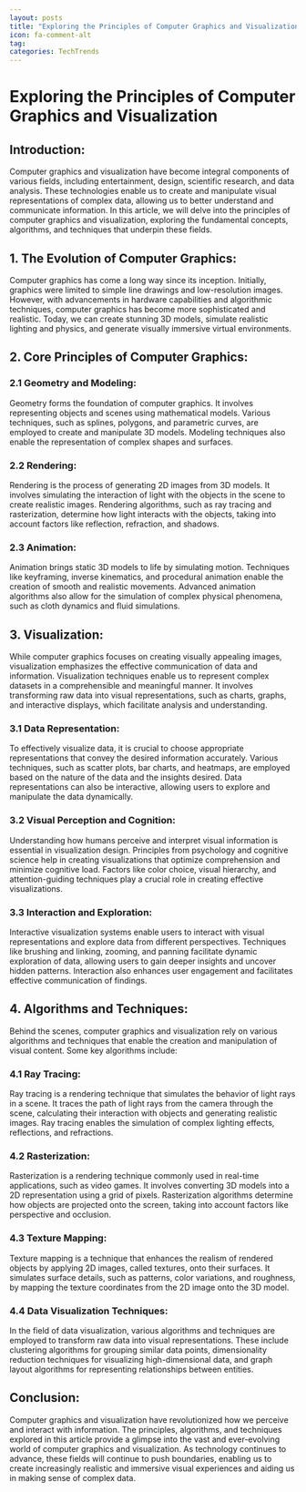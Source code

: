 ```yaml
---
layout: posts
title: "Exploring the Principles of Computer Graphics and Visualization"
icon: fa-comment-alt
tag:      
categories: TechTrends
---
```



# Exploring the Principles of Computer Graphics and Visualization

## Introduction:
Computer graphics and visualization have become integral components of various fields, including entertainment, design, scientific research, and data analysis. These technologies enable us to create and manipulate visual representations of complex data, allowing us to better understand and communicate information. In this article, we will delve into the principles of computer graphics and visualization, exploring the fundamental concepts, algorithms, and techniques that underpin these fields.

## 1. The Evolution of Computer Graphics:
Computer graphics has come a long way since its inception. Initially, graphics were limited to simple line drawings and low-resolution images. However, with advancements in hardware capabilities and algorithmic techniques, computer graphics has become more sophisticated and realistic. Today, we can create stunning 3D models, simulate realistic lighting and physics, and generate visually immersive virtual environments.

## 2. Core Principles of Computer Graphics:
### 2.1 Geometry and Modeling:
Geometry forms the foundation of computer graphics. It involves representing objects and scenes using mathematical models. Various techniques, such as splines, polygons, and parametric curves, are employed to create and manipulate 3D models. Modeling techniques also enable the representation of complex shapes and surfaces.

### 2.2 Rendering:
Rendering is the process of generating 2D images from 3D models. It involves simulating the interaction of light with the objects in the scene to create realistic images. Rendering algorithms, such as ray tracing and rasterization, determine how light interacts with the objects, taking into account factors like reflection, refraction, and shadows.

### 2.3 Animation:
Animation brings static 3D models to life by simulating motion. Techniques like keyframing, inverse kinematics, and procedural animation enable the creation of smooth and realistic movements. Advanced animation algorithms also allow for the simulation of complex physical phenomena, such as cloth dynamics and fluid simulations.

## 3. Visualization:
While computer graphics focuses on creating visually appealing images, visualization emphasizes the effective communication of data and information. Visualization techniques enable us to represent complex datasets in a comprehensible and meaningful manner. It involves transforming raw data into visual representations, such as charts, graphs, and interactive displays, which facilitate analysis and understanding.

### 3.1 Data Representation:
To effectively visualize data, it is crucial to choose appropriate representations that convey the desired information accurately. Various techniques, such as scatter plots, bar charts, and heatmaps, are employed based on the nature of the data and the insights desired. Data representations can also be interactive, allowing users to explore and manipulate the data dynamically.

### 3.2 Visual Perception and Cognition:
Understanding how humans perceive and interpret visual information is essential in visualization design. Principles from psychology and cognitive science help in creating visualizations that optimize comprehension and minimize cognitive load. Factors like color choice, visual hierarchy, and attention-guiding techniques play a crucial role in creating effective visualizations.

### 3.3 Interaction and Exploration:
Interactive visualization systems enable users to interact with visual representations and explore data from different perspectives. Techniques like brushing and linking, zooming, and panning facilitate dynamic exploration of data, allowing users to gain deeper insights and uncover hidden patterns. Interaction also enhances user engagement and facilitates effective communication of findings.

## 4. Algorithms and Techniques:
Behind the scenes, computer graphics and visualization rely on various algorithms and techniques that enable the creation and manipulation of visual content. Some key algorithms include:

### 4.1 Ray Tracing:
Ray tracing is a rendering technique that simulates the behavior of light rays in a scene. It traces the path of light rays from the camera through the scene, calculating their interaction with objects and generating realistic images. Ray tracing enables the simulation of complex lighting effects, reflections, and refractions.

### 4.2 Rasterization:
Rasterization is a rendering technique commonly used in real-time applications, such as video games. It involves converting 3D models into a 2D representation using a grid of pixels. Rasterization algorithms determine how objects are projected onto the screen, taking into account factors like perspective and occlusion.

### 4.3 Texture Mapping:
Texture mapping is a technique that enhances the realism of rendered objects by applying 2D images, called textures, onto their surfaces. It simulates surface details, such as patterns, color variations, and roughness, by mapping the texture coordinates from the 2D image onto the 3D model.

### 4.4 Data Visualization Techniques:
In the field of data visualization, various algorithms and techniques are employed to transform raw data into visual representations. These include clustering algorithms for grouping similar data points, dimensionality reduction techniques for visualizing high-dimensional data, and graph layout algorithms for representing relationships between entities.

## Conclusion:
Computer graphics and visualization have revolutionized how we perceive and interact with information. The principles, algorithms, and techniques explored in this article provide a glimpse into the vast and ever-evolving world of computer graphics and visualization. As technology continues to advance, these fields will continue to push boundaries, enabling us to create increasingly realistic and immersive visual experiences and aiding us in making sense of complex data.